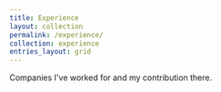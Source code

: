 ```yaml
---
title: Experience
layout: collection
permalink: /experience/
collection: experience
entries_layout: grid
---
```


Companies I've worked for and my contribution there.
